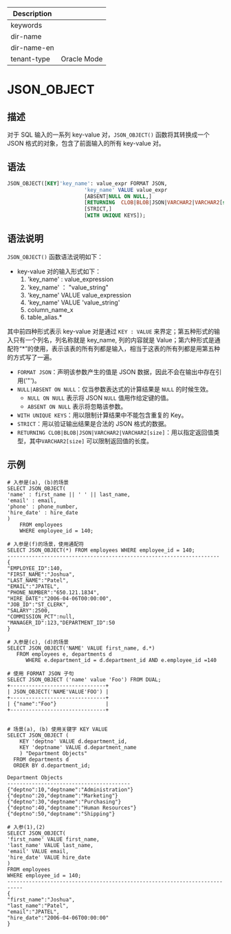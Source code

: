 | Description   |                 |
|---------------|-----------------|
| keywords      |                 |
| dir-name      |                 |
| dir-name-en   |                 |
| tenant-type   | Oracle Mode     |

# JSON_OBJECT

## 描述

对于 SQL 输入的一系列 key-value 对，`JSON_OBJECT()` 函数将其转换成一个 JSON 格式的对象，包含了前面输入的所有 key-value 对。

## 语法

```sql
JSON_OBJECT([KEY]'key_name': value_expr FORMAT JSON,
                         'key_name' VALUE value_expr
                         [ABSENT|NULL ON NULL,]
                         [RETURNING  CLOB|BLOB|JSON|VARCHAR2|VARCHAR2[size],]
                         [STRICT,]
                         [WITH UNIQUE KEYS]);
```

## 语法说明

`JSON_OBJECT()` 函数语法说明如下：

- key-value 对的输入形式如下：
   1. 'key_name' : value_expression
   2. 'key_name' ： "value_string"
   3. 'key_name' VALUE value_expression
   4. 'key_name' VALUE 'value_string'
   5. column_name_x
   6. table_alias.*

其中前四种形式表示 key-value 对是通过 `KEY : VALUE` 来界定；第五种形式的输入只有一个列名，列名称就是 key_name, 列的内容就是 Value；第六种形式是通配符“*”的使用，表示该表的所有列都是输入，相当于这表的所有列都是用第五种的方式写了一遍。

- `FORMAT JSON`：声明该参数产生的值是 JSON 数据，因此不会在输出中存在引用('\"')。
- `NULL|ABSENT ON NULL`：仅当参数表达式的计算结果是 `NULL` 的时候生效。
   - `NULL ON NULL` 表示将 JSON `NULL` 值用作给定键的值。
   - `ABSENT ON NULL` 表示将忽略该参数。
- `WITH UNIQUE KEYS`：用以限制计算结果中不能包含重复的 Key。
- `STRICT`：用以验证输出结果是合法的 JSON 格式的数据。
- `RETURNING CLOB|BLOB|JSON|VARCHAR2|VARCHAR2[size]`：用以指定返回值类型，其中`VARCHAR2[size]` 可以限制返回值的长度。

## 示例

```shell
# 入参是(a), (b)的场景
SELECT JSON_OBJECT(
'name' : first_name || ' ' || last_name,
'email' : email,
'phone' : phone_number,
'hire_date' : hire_date
)
    FROM employees
    WHERE employee_id = 140;

# 入参是(f)的场景，使用通配符
SELECT JSON_OBJECT(*) FROM employees WHERE employee_id = 140;
---------------------------------------------------------------------
{
"EMPLOYEE_ID":140,
"FIRST_NAME":"Joshua",
"LAST_NAME":"Patel",
"EMAIL":"JPATEL",
"PHONE_NUMBER":"650.121.1834",
"HIRE_DATE":"2006-04-06T00:00:00",
"JOB_ID":"ST_CLERK",
"SALARY":2500,
"COMMISSION_PCT":null,
"MANAGER_ID":123,"DEPARTMENT_ID":50
}

# 入参是(c), (d)的场景
SELECT JSON_OBJECT('NAME' VALUE first_name, d.*)
   FROM employees e, departments d
      WHERE e.department_id = d.department_id AND e.employee_id =140

# 使用 FORMAT JSON 子句
SELECT JSON_OBJECT ('name' value 'Foo') FROM DUAL;
+-------------------------------+
| JSON_OBJECT('NAME'VALUE'FOO') |
+-------------------------------+
| {"name":"Foo"}                |
+-------------------------------+


# 场景(a), (b) 使用关键字 KEY VALUE
SELECT JSON_OBJECT (
    KEY 'deptno' VALUE d.department_id,
    KEY 'deptname' VALUE d.department_name
    ) "Department Objects"
  FROM departments d
  ORDER BY d.department_id;

Department Objects
----------------------------------------
{"deptno":10,"deptname":"Administration"}
{"deptno":20,"deptname":"Marketing"}
{"deptno":30,"deptname":"Purchasing"}
{"deptno":40,"deptname":"Human Resources"}
{"deptno":50,"deptname":"Shipping"}

# 入参(1),(2)
SELECT JSON_OBJECT(
'first_name' VALUE first_name,
'last_name' VALUE last_name,
'email' VALUE email,
'hire_date' VALUE hire_date
)
FROM employees
WHERE employee_id = 140;
---------------------------------------------------------------------------
{
"first_name":"Joshua",
"last_name":"Patel",
"email":"JPATEL",
"hire_date":"2006-04-06T00:00:00"
}
```
